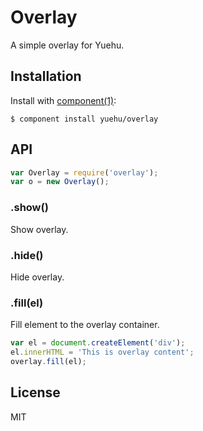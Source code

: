 # Overlay

A simple overlay for Yuehu.

## Installation

Install with [component(1)](http://component.io):

    $ component install yuehu/overlay

## API

```js
var Overlay = require('overlay');
var o = new Overlay();
```

### .show()

Show overlay.

### .hide()

Hide overlay.

### .fill(el)

Fill element to the overlay container.

```js
var el = document.createElement('div');
el.innerHTML = 'This is overlay content';
overlay.fill(el);
```

## License

MIT
